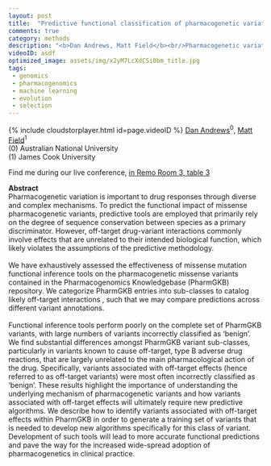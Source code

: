 ```yaml
---
layout: post
title:  "Predictive functional classification of pharmacogenetic variation"
comments: true
category: methods
description: "<b>Dan Andrews, Matt Field</b><br/>Pharmacogenetic variation is important to drug res..."
videoID: asdf
optimized_image: assets/img/x2yM7LcXdCSi0bm_title.jpg
tags:
 - genomics
 - pharmacogenomics
 - machine learning
 - evolution
 - selection
---
```

{% include cloudstorplayer.html id=page.videoID %}
[<u>Dan Andrews</u>](https://jcsmr.anu.edu.au/research/groups/andrews-group-genome-informatics)<sup>0</sup>, [Matt Field](https://research.jcu.edu.au/portfolio/matt.field/)<sup>1</sup><br/>
\(0\) Australian National University<br/>
\(1\) James Cook University

Find me during our live conference, [in Remo Room 3, table 3](https://remo.co)

<b>Abstract</b><br/>
Pharmacogenetic variation is important to drug responses through diverse and complex mechanisms. To predict the functional impact of missense pharmacogenetic variants, predictive tools are employed that primarily rely on the degree of sequence conservation between species as a primary discriminator. However, off-target drug-variant interactions commonly involve effects that are unrelated to their intended biological function, which likely violates the assumptions of the predictive methodology.<br/><br/>We have exhaustively assessed the effectiveness of missense mutation functional inference tools on the pharmacogenetic missense variants contained in the Pharmacogenomics Knowledgebase \(PharmGKB\) repository. We categorize PharmGKB entries into sub-classes to catalog likely off-target interactions , such that we may compare predictions across different variant annotations.<br/><br/>Functional inference tools perform poorly on the complete set of PharmGKB  variants, with large numbers of variants incorrectly classified as ‘benign’.  We find substantial differences amongst PharmGKB variant sub-classes, particularly in variants known to cause off-target, type B adverse drug reactions, that are largely unrelated to the main pharmacological action of the drug.  Specifically, variants associated with off-target effects \(hence referred to as off-target variants\) were most often incorrectly classified as ‘benign’. These results highlight the importance of understanding the underlying mechanism of pharmacogenetic variants and how variants associated with off-target effects will ultimately require new predictive algorithms. We describe how to identify variants associated with off-target effects within PharmGKB in order to generate a training set of variants that is needed to develop new algorithms specifically for this class of variant.  Development of such tools will lead to more accurate functional predictions and pave the way for the increased wide-spread adoption of pharmacogenetics in clinical practice.<br/>
